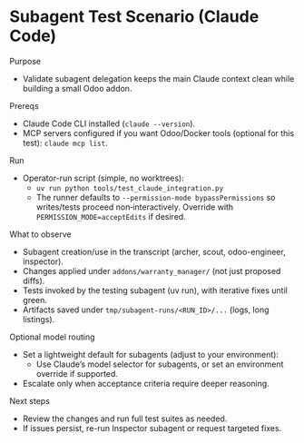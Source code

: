 # Subagent Test Scenario (Claude Code)

Purpose

- Validate subagent delegation keeps the main Claude context clean while building a small Odoo addon.

Prereqs

- Claude Code CLI installed (`claude --version`).
- MCP servers configured if you want Odoo/Docker tools (optional for this test): `claude mcp list`.

Run

- Operator-run script (simple, no worktrees):
    - `uv run python tools/test_claude_integration.py`
    - The runner defaults to `--permission-mode bypassPermissions` so writes/tests proceed non‑interactively. Override
      with `PERMISSION_MODE=acceptEdits` if desired.

What to observe

- Subagent creation/use in the transcript (archer, scout, odoo-engineer, inspector).
- Changes applied under `addons/warranty_manager/` (not just proposed diffs).
- Tests invoked by the testing subagent (uv run), with iterative fixes until green.
- Artifacts saved under `tmp/subagent-runs/<RUN_ID>/...` (logs, long listings).

Optional model routing

- Set a lightweight default for subagents (adjust to your environment):
    - Use Claude’s model selector for subagents, or set an environment override if supported.
- Escalate only when acceptance criteria require deeper reasoning.

Next steps

- Review the changes and run full test suites as needed.
- If issues persist, re-run Inspector subagent or request targeted fixes.
